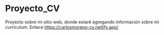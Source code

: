 # Proyecto_CV

Proyecto sobre mi sitio web, donde estaré agregando información sobre mi curriculum.
Enlace https://carlosmoreno-cv.netlify.app/
